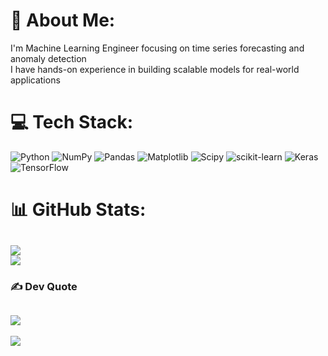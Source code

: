 # 💫 About Me:
I'm Machine Learning Engineer focusing on time series forecasting and anomaly detection<br>I have hands-on experience in building scalable models for real-world applications 


# 💻 Tech Stack:
![Python](https://img.shields.io/badge/python-3670A0?style=for-the-badge&logo=python&logoColor=ffdd54) ![NumPy](https://img.shields.io/badge/numpy-%23013243.svg?style=for-the-badge&logo=numpy&logoColor=white) ![Pandas](https://img.shields.io/badge/pandas-%23150458.svg?style=for-the-badge&logo=pandas&logoColor=white) ![Matplotlib](https://img.shields.io/badge/Matplotlib-%23ffffff.svg?style=for-the-badge&logo=Matplotlib&logoColor=black) ![Scipy](https://img.shields.io/badge/SciPy-%230C55A5.svg?style=for-the-badge&logo=scipy&logoColor=%white) ![scikit-learn](https://img.shields.io/badge/scikit--learn-%23F7931E.svg?style=for-the-badge&logo=scikit-learn&logoColor=white) ![Keras](https://img.shields.io/badge/Keras-%23D00000.svg?style=for-the-badge&logo=Keras&logoColor=white) ![TensorFlow](https://img.shields.io/badge/TensorFlow-%23FF6F00.svg?style=for-the-badge&logo=TensorFlow&logoColor=white)
# 📊 GitHub Stats:
![](https://github-readme-stats.vercel.app/api?username=Tez1s&theme=default&hide_border=false&include_all_commits=false&count_private=false)<br/>
![](https://nirzak-streak-stats.vercel.app/?user=Tez1s&theme=default&hide_border=false)<br/>
---
### ✍️ Dev Quote
![](https://quotes-github-readme.vercel.app/api?type=horizontal&theme=light)
---
[![](https://visitcount.itsvg.in/api?id=Tez1s&icon=0&color=0)](https://visitcount.itsvg.in)

